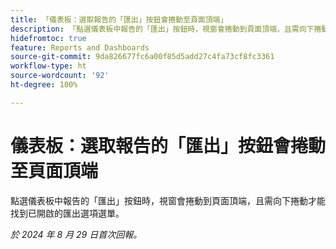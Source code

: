 ```yaml
---
title: 「儀表板：選取報告的「匯出」按鈕會捲動至頁面頂端」
description: 「點選儀表板中報告的「匯出」按鈕時，視窗會捲動到頁面頂端，且需向下捲動才能找到已開啟的匯出選項選單。」
hidefromtoc: true
feature: Reports and Dashboards
source-git-commit: 9da826677fc6a00f85d5add27c4fa73cf8fc3361
workflow-type: ht
source-wordcount: '92'
ht-degree: 100%

---
```



# 儀表板：選取報告的「匯出」按鈕會捲動至頁面頂端

點選儀表板中報告的「匯出」按鈕時，視窗會捲動到頁面頂端，且需向下捲動才能找到已開啟的匯出選項選單。

_於 2024 年 8 月 29 日首次回報。_

